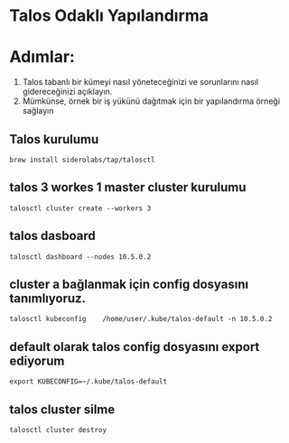 # Talos Odaklı Yapılandırma 

# Adımlar: 
1. Talos tabanlı bir kümeyi nasıl yöneteceğinizi ve sorunlarını nasıl gidereceğinizi açıklayın. 
2. Mümkünse, örnek bir iş yükünü dağıtmak için bir yapılandırma örneği sağlayın


## Talos kurulumu

```
brew install siderolabs/tap/talosctl
```


## talos  3 workes 1 master cluster kurulumu
```
talosctl cluster create --workers 3
```


## talos dasboard
```
talosctl dashboard --nodes 10.5.0.2
```

 ## cluster a bağlanmak için config dosyasını tanımlıyoruz.
 ```
talosctl kubeconfig    /home/user/.kube/talos-default -n 10.5.0.2 
```

## default olarak talos config dosyasını export ediyorum
```
export KUBECONFIG=~/.kube/talos-default
```

## talos cluster silme
```
talosctl cluster destroy
```
